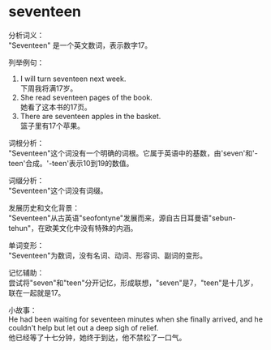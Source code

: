 # seventeen

分析词义：  
"Seventeen" 是一个英文数词，表示数字17。

  

列举例句：

  

1.  I will turn seventeen next week.  
    下周我将满17岁。
2.  She read seventeen pages of the book.  
    她看了这本书的17页。
3.  There are seventeen apples in the basket.  
    篮子里有17个苹果。

  

词根分析：  
"Seventeen"这个词没有一个明确的词根。它属于英语中的基数，由'seven'和'-teen'合成。'-teen'表示10到19的数值。

  

词缀分析：  
"Seventeen"这个词没有词缀。

  

发展历史和文化背景：  
"Seventeen"从古英语"seofontyne"发展而来，源自古日耳曼语"sebun-tehun"，在欧美文化中没有特殊的内涵。

  

单词变形：  
"Seventeen"为数词，没有名词、动词、形容词、副词的变形。

  

记忆辅助：  
尝试将"seven"和"teen"分开记忆，形成联想，"seven"是7，"teen"是十几岁，联在一起就是17。

  

小故事：  
He had been waiting for seventeen minutes when she finally arrived, and he couldn't help but let out a deep sigh of relief.  
他已经等了十七分钟，她终于到达，他不禁松了一口气。
